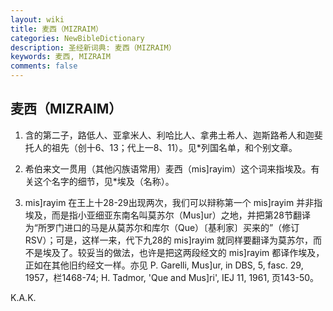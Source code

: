 ```yaml
---
layout: wiki
title: 麦西（MIZRAIM）
categories: NewBibleDictionary
description: 圣经新词典: 麦西（MIZRAIM）
keywords: 麦西, MIZRAIM
comments: false
---
```


## 麦西（MIZRAIM）

1. 含的第二子，路低人、亚拿米人、利哈比人、拿弗土希人、迦斯路希人和迦斐托人的祖先（创十6、13；代上一8、11）。见*列国名单，和个别文章。

2. 希伯来文一贯用（其他闪族语常用）麦西（mis]rayim）这个词来指埃及。有关这个名字的细节，见*埃及（名称）。

3. mis]rayim 在王上十28-29出现两次，我们可以辩称第一个 mis]rayim 并非指埃及，而是指小亚细亚东南名叫莫苏尔（Mus]ur）之地，并把第28节翻译为“所罗门进口的马是从莫苏尔和库尔（Que）〔基利家〕买来的”（修订 RSV）；可是，这样一来，代下九28的 mis]rayim 就同样要翻译为莫苏尔，而不是埃及了。较妥当的做法，也许是把这两段经文的 mis]rayim 都译作埃及，正如在其他旧约经文一样。亦见 P. Garelli, Mus]ur, in DBS, 5, fasc. 29, 1957，栏1468-74; H. Tadmor, 'Que and Mus]ri', IEJ 11, 1961, 页143-50。

K.A.K.








